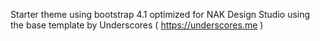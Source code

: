 Starter theme using bootstrap 4.1 optimized for NAK Design Studio using the base template by Underscores ( https://underscores.me )